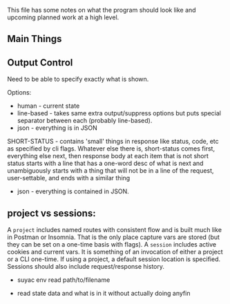 This file has some notes on what the program should look like and upcoming
planned work at a high level.



## Main Things


## Output Control
Need to be able to specify exactly what is shown.

Options:
* human - current state
* line-based - takes same extra output/suppress options but puts special separator between each (probably line-based).
* json - everything is in JSON


SHORT-STATUS - contains 'small' things in response like status, code, etc as specified by cli flags.
Whatever else there is, short-status comes first, everything else next, then response body at
each item that is not short status starts with a line that has a one-word desc of what is next and unambiguously starts
with a thing that will not be in a line of the request, user-settable, and ends with a similar thing


* json - everything is contained in JSON.



## project vs sessions:


A `project` includes named routes with consistent flow and is built much like in
Postman or Insomnia. That is the only place capture vars are stored (but they
can be set on a one-time basis with flags).
A `session` includes active cookies and current vars. It is something of an
invocation of either a project or a CLI one-time. If using a project, a default
session location is specified. Sessions should also include request/response
history.
* suyac env read path/to/filename
- read state data and what is in it without actually doing anyfin